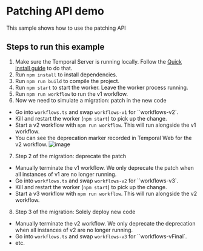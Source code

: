 # Patching API demo

This sample shows how to use the patching API

## Steps to run this example

1. Make sure the Temporal Server is running locally. Follow the [Quick install guide](https://docs.temporal.io/docs/server/quick-install) to do that.
2. Run `npm install` to install dependencies.
3. Run `npm run build` to compile the project.
4. Run `npm start` to start the worker. Leave the worker process running.
5. Run `npm run workflow` to run the v1 workflow.
6. Now we need to simulate a migration: patch in the new code

- Go into `workflows.ts` and swap `workflows-v1` for ``workflows-v2`.
- Kill and restart the worker (`npm start`) to pick up the change.
- Start a v2 workflow with `npm run workflow`. This will run alongside the v1 workflow.
- You can see the deprecation marker recorded in Temporal Web for the v2 workflow.
  ![image](https://user-images.githubusercontent.com/6764957/139672604-28ff0c95-4ca7-4ea4-a42f-ede532380684.png)

7. Step 2 of the migration: deprecate the patch

- Manually terminate the v1 workflow. We only deprecate the patch when all instances of v1 are no longer running.
- Go into `workflows.ts` and swap `workflows-v2` for ``workflows-v3`.
- Kill and restart the worker (`npm start`) to pick up the change.
- Start a v3 workflow with `npm run workflow`. This will run alongside the v2 workflow.

8. Step 3 of the migration: Solely deploy new code

- Manually terminate the v2 workflow. We only deprecate the deprecation when all instances of v2 are no longer running.
- Go into `workflows.ts` and swap `workflows-v3` for ``workflows-vFinal`.
- etc.
